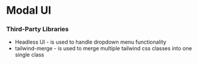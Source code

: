 # Modal UI

### Third-Party Libraries

- Headless UI - is used to handle dropdown menu functionality
- tailwind-merge - is used to merge multiple tailwind css classes into one single class
